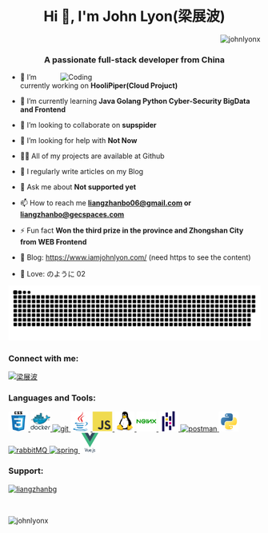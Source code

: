 <h1 align="center">Hi 👋, I'm John Lyon(梁展波)</h1>
<p align="right"> <img src="https://komarev.com/ghpvc/?username=johnlyonx&label=Profile%20views&color=0e75b6&style=flat" alt="johnlyonx" /> </p>
<h3 align="center">A passionate full-stack developer from China</h3>
<img align="right" alt="Coding" width="400" src="https://defgec.oss-cn-guangzhou.aliyuncs.com/02.jpg">

- 🔭 I’m currently working on **HooliPiper(Cloud Projuct)**

- 🌱 I’m currently learning **Java Golang Python Cyber-Security BigData and Frontend**

- 👯 I’m looking to collaborate on **supspider**

- 🤝 I’m looking for help with **Not Now**

- 👨‍💻 All of my projects are available at Github

- 📝 I regularly write articles on my Blog

- 💬 Ask me about **Not supported yet**

- 📫 How to reach me **liangzhanbo06@gmail.com or liangzhanbo@gecspaces.com**

- ⚡ Fun fact **Won the third prize in the province and Zhongshan City from WEB Frontend**

- 🪪 Blog: https://www.iamjohnlyon.com/ (need https to see the content)

- 🩷 Love: のように 02

![snake gif](https://github.com/JohnLyonX/JohnLyonX/blob/manual-run-output/only-svg/github-contribution-grid-snake.svg)

<h3 align="left">Connect with me:</h3>
<p align="left">
<a href="https://www.youtube.com/c/梁展波" target="blank"><img align="center" src="https://raw.githubusercontent.com/rahuldkjain/github-profile-readme-generator/master/src/images/icons/Social/youtube.svg" alt="梁展波" height="30" width="40" /></a>
</p>

<h3 align="left">Languages and Tools:</h3>
<p align="left"> <a href="https://www.w3schools.com/css/" target="_blank" rel="noreferrer"> <img src="https://raw.githubusercontent.com/devicons/devicon/master/icons/css3/css3-original-wordmark.svg" alt="css3" width="40" height="40"/> </a> <a href="https://www.docker.com/" target="_blank" rel="noreferrer"> <img src="https://raw.githubusercontent.com/devicons/devicon/master/icons/docker/docker-original-wordmark.svg" alt="docker" width="40" height="40"/> </a> <a href="https://git-scm.com/" target="_blank" rel="noreferrer"> <img src="https://www.vectorlogo.zone/logos/git-scm/git-scm-icon.svg" alt="git" width="40" height="40"/> </a> <a href="https://www.java.com" target="_blank" rel="noreferrer"> <img src="https://raw.githubusercontent.com/devicons/devicon/master/icons/java/java-original.svg" alt="java" width="40" height="40"/> </a> <a href="https://developer.mozilla.org/en-US/docs/Web/JavaScript" target="_blank" rel="noreferrer"> <img src="https://raw.githubusercontent.com/devicons/devicon/master/icons/javascript/javascript-original.svg" alt="javascript" width="40" height="40"/> </a> <a href="https://www.linux.org/" target="_blank" rel="noreferrer"> <img src="https://raw.githubusercontent.com/devicons/devicon/master/icons/linux/linux-original.svg" alt="linux" width="40" height="40"/> </a> <a href="https://www.nginx.com" target="_blank" rel="noreferrer"> <img src="https://raw.githubusercontent.com/devicons/devicon/master/icons/nginx/nginx-original.svg" alt="nginx" width="40" height="40"/> </a> <a href="https://pandas.pydata.org/" target="_blank" rel="noreferrer"> <img src="https://raw.githubusercontent.com/devicons/devicon/2ae2a900d2f041da66e950e4d48052658d850630/icons/pandas/pandas-original.svg" alt="pandas" width="40" height="40"/> </a> <a href="https://postman.com" target="_blank" rel="noreferrer"> <img src="https://www.vectorlogo.zone/logos/getpostman/getpostman-icon.svg" alt="postman" width="40" height="40"/> </a> <a href="https://www.python.org" target="_blank" rel="noreferrer"> <img src="https://raw.githubusercontent.com/devicons/devicon/master/icons/python/python-original.svg" alt="python" width="40" height="40"/> </a> <a href="https://www.rabbitmq.com" target="_blank" rel="noreferrer"> <img src="https://www.vectorlogo.zone/logos/rabbitmq/rabbitmq-icon.svg" alt="rabbitMQ" width="40" height="40"/> </a> <a href="https://spring.io/" target="_blank" rel="noreferrer"> <img src="https://www.vectorlogo.zone/logos/springio/springio-icon.svg" alt="spring" width="40" height="40"/> </a> <a href="https://vuejs.org/" target="_blank" rel="noreferrer"> <img src="https://raw.githubusercontent.com/devicons/devicon/master/icons/vuejs/vuejs-original-wordmark.svg" alt="vuejs" width="40" height="40"/> </a> </p>

<h3 align="left">Support:</h3>
<p>
  <a href="https://www.buymeacoffee.com/liangzhanbg"> <img align="center" src="https://cdn.buymeacoffee.com/buttons/v2/default-yellow.png" height="50" width="210" alt="liangzhanbg" /></a>
</p>
<!--
<p>
  <img align="center" src="https://github-readme-stats.vercel.app/api/top-langs?username=pojohnx&show_icons=true&locale=en&layout=compact" alt="pojohnx" />
</p>
-->
<br>
<p>
  <img align="center" src="https://github-readme-stats.vercel.app/api?username=johnlyonx&show_icons=true&locale=en" alt="johnlyonx" />
<!--   <img align="center" src="https://github-readme-streak-stats.herokuapp.com/?user=johnlyonx&" alt="johnlyonx" /> -->
</p>

<!---
PoJohnX/PoJohnX is a ✨ special ✨ repository because its `README.md` (this file) appears on your GitHub profile.
You can click the Preview link to take a look at your changes.
--->
